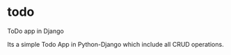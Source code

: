 # todo
ToDo app in Django


Its a simple Todo App in Python-Django which include all CRUD operations.
